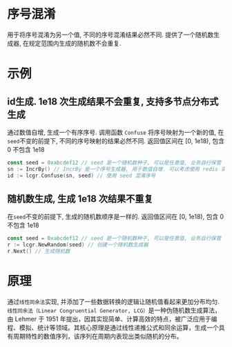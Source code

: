 # 序号混淆

用于将序号混淆为另一个值, 不同的序号混淆结果必然不同.
提供了一个随机数生成器, 在规定范围内生成的随机数不会重复.

# 示例

## id生成. 1e18 次生成结果不会重复, 支持多节点分布式生成

通过数值自增, 生成一个有序序号. 调用函数 `Confuse` 将序号映射为一个新的值, 在`seed`不变的前提下, 不同的序号映射的结果必然不同. 返回值区间在 [0, 1e18), 包含 0 不包含 1e18

```go
const seed = 0xabcdef12 // seed 是一个随机数种子, 可以是任意值, 业务自行保管
sn := IncrBy() // IncrBy 是一个序号生成器, 用于数值自增. 可以考虑使用 redis 实现以支持分布式节点生成
id := lcgr.Confuse(sn, seed) // 使用 seed 混淆序号 
```

## 随机数生成, 生成 1e18 次结果不重复

在`seed`不变的前提下, 生成的随机数顺序是一样的. 返回值区间在 [0, 1e18), 包含 0 不包含 1e18

```go
const seed = 0xabcdef12 // seed 是一个随机数种子, 可以是任意值, 业务自行保管
r := lcgr.NewRandom(seed) // 创建一个随机数生成器
r.Next() // 生成随机数
```

# 原理

通过`线性同余法`实现, 并添加了一些数据转换的逻辑让随机值看起来更加分布均匀. `线性同余法（Linear Congruential Generator, LCG）`是一种伪随机数生成算法，由 Lehmer 于 1951 年提出，因其实现简单、计算高效的特点，被广泛应用于编程、模拟、统计等领域。其核心原理是通过线性递推公式和同余运算，生成一个具有周期特性的数值序列，该序列在周期内表现出类似随机的分布。
